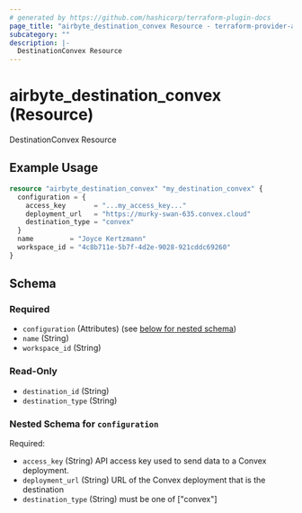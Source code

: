 ```yaml
---
# generated by https://github.com/hashicorp/terraform-plugin-docs
page_title: "airbyte_destination_convex Resource - terraform-provider-airbyte"
subcategory: ""
description: |-
  DestinationConvex Resource
---
```


# airbyte_destination_convex (Resource)

DestinationConvex Resource

## Example Usage

```terraform
resource "airbyte_destination_convex" "my_destination_convex" {
  configuration = {
    access_key       = "...my_access_key..."
    deployment_url   = "https://murky-swan-635.convex.cloud"
    destination_type = "convex"
  }
  name         = "Joyce Kertzmann"
  workspace_id = "4c8b711e-5b7f-4d2e-9028-921cddc69260"
}
```

<!-- schema generated by tfplugindocs -->
## Schema

### Required

- `configuration` (Attributes) (see [below for nested schema](#nestedatt--configuration))
- `name` (String)
- `workspace_id` (String)

### Read-Only

- `destination_id` (String)
- `destination_type` (String)

<a id="nestedatt--configuration"></a>
### Nested Schema for `configuration`

Required:

- `access_key` (String) API access key used to send data to a Convex deployment.
- `deployment_url` (String) URL of the Convex deployment that is the destination
- `destination_type` (String) must be one of ["convex"]



